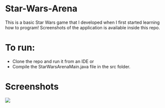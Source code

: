 # Star-Wars-Arena
This is a basic Star Wars game that I developed when I first started learning how to program! Screenshots of the application is available inside this repo.

# To run:
- Clone the repo and run it from an IDE
or
- Compile the StarWarsArenaMain.java file in the src folder.

# Screenshots
<img src="https://imgur.com/a/GqGazZn">
